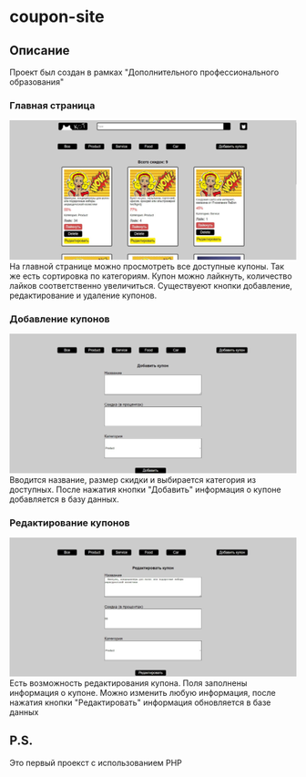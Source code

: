 # coupon-site

## Описание
Проект был создан в рамках "Дополнительного профессионального образования"

### Главная страница
![Главная страница](/src/img/mainPage.jpg)
На главной странице можно просмотреть все доступные купоны. 
Так же есть сортировка по категориям.
Купон можно лайкнуть, количество лайков соответственно увеличиться.
Существуеют кнопки добавление, редактирование и удаление купонов.

### Добавление купонов
![Добавление купонов](/src/img/addCoupon.jpg)
Вводится название, размер скидки и выбирается категория из доступных. После нажатия кнопки "Добавить" информация о купоне добавляется в базу данных.

### Редактирование купонов 
![Редактирование купонов](/src/img/editCoupon.jpg)
Есть возможность редактирования купона. Поля заполнены информация о купоне. Можно изменить любую информация, после нажатия кнопки "Редактировать" информация обновляется в базе данных

## P.S.
Это первый проекст с использованием PHP
